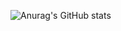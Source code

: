 ![Anurag's GitHub stats](https://github-readme-stats.vercel.app/api?username=Lyreplus&show_icons=true&theme=blue-green)
